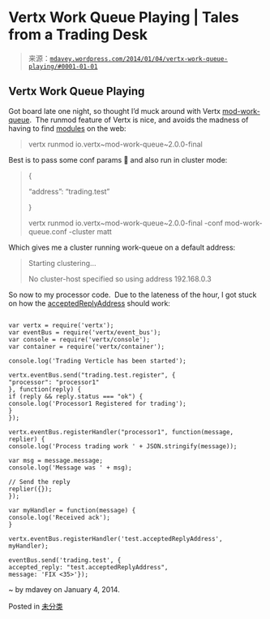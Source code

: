 <!--yml

category: 未分类

date: 2024-05-18 05:55:23

-->

# Vertx Work Queue Playing | Tales from a Trading Desk

> 来源：[`mdavey.wordpress.com/2014/01/04/vertx-work-queue-playing/#0001-01-01`](https://mdavey.wordpress.com/2014/01/04/vertx-work-queue-playing/#0001-01-01)

## Vertx Work Queue Playing

Got board late one night, so thought I’d muck around with Vertx [mod-work-queue](https://github.com/vert-x/mod-work-queue).  The runmod feature of Vertx is nice, and avoids the madness of having to find [modules](http://mvnrepository.com/artifact/io.vertx) on the web:

> vertx runmod io.vertx~mod-work-queue~2.0.0-final

Best is to pass some conf params 🙂 and also run in cluster mode:

> {
> 
> “address”: “trading.test”
> 
> }
> 
> vertx runmod io.vertx~mod-work-queue~2.0.0-final -conf mod-work-queue.conf -cluster matt

Which gives me a cluster running work-queue on a default address:

> Starting clustering…
> 
> No cluster-host specified so using address 192.168.0.3

So now to my processor code.  Due to the lateness of the hour, I got stuck on how the [acceptedReplyAddress](https://github.com/vert-x/mod-work-queue) should work:

```

var vertx = require('vertx');
var eventBus = require('vertx/event_bus');
var console = require('vertx/console');
var container = require('vertx/container');

console.log('Trading Verticle has been started');

vertx.eventBus.send("trading.test.register", {
"processor": "processor1"
}, function(reply) {
if (reply && reply.status === "ok") {
console.log('Processor1 Registered for trading');
}
});

vertx.eventBus.registerHandler("processor1", function(message, replier) {
console.log('Process trading work ' + JSON.stringify(message));

var msg = message.message;
console.log('Message was ' + msg);

// Send the reply
replier({});
});

var myHandler = function(message) {
console.log('Received ack');
}

vertx.eventBus.registerHandler('test.acceptedReplyAddress', myHandler);

eventBus.send('trading.test', {
accepted_reply: "test.acceptedReplyAddress",
message: 'FIX <35>'});

```

~ by mdavey on January 4, 2014.

Posted in [未分类](https://mdavey.wordpress.com/category/uncategorized/)
